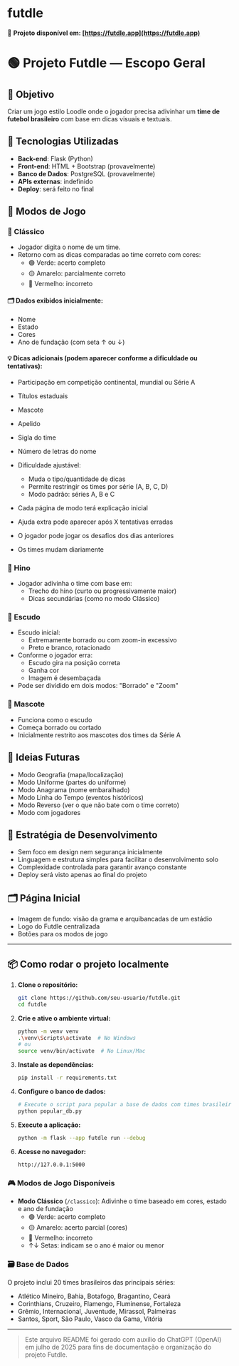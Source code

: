 # futdle

🚀 **Projeto disponível em: [https://futdle.app](https://futdle.app)**

# 🟢 Projeto Futdle — Escopo Geral

## 🎯 Objetivo

Criar um jogo estilo Loodle onde o jogador precisa adivinhar um **time de futebol brasileiro** com base em dicas visuais e textuais.

## 🧱 Tecnologias Utilizadas

- **Back-end**: Flask (Python)
- **Front-end**: HTML + Bootstrap (provavelmente)
- **Banco de Dados**: PostgreSQL (provavelmente)
- **APIs externas**: indefinido
- **Deploy**: será feito no final

## 🧩 Modos de Jogo

### 🔹 Clássico

- Jogador digita o nome de um time.
- Retorno com as dicas comparadas ao time correto com cores:
  - 🟢 Verde: acerto completo
  - 🟡 Amarelo: parcialmente correto
  - 🔴 Vermelho: incorreto

#### 🗂️ Dados exibidos inicialmente:

- Nome
- Estado
- Cores
- Ano de fundação (com seta ↑ ou ↓)

#### 💡 Dicas adicionais (podem aparecer conforme a dificuldade ou tentativas):

- Participação em competição continental, mundial ou Série A
- Títulos estaduais
- Mascote
- Apelido
- Sigla do time
- Número de letras do nome

- Dificuldade ajustável:
  - Muda o tipo/quantidade de dicas
  - Permite restringir os times por série (A, B, C, D)
  - Modo padrão: séries A, B e C
- Cada página de modo terá explicação inicial
- Ajuda extra pode aparecer após X tentativas erradas
- O jogador pode jogar os desafios dos dias anteriores
- Os times mudam diariamente

### 🔹 Hino

- Jogador adivinha o time com base em:
  - Trecho do hino (curto ou progressivamente maior)
  - Dicas secundárias (como no modo Clássico)

### 🔹 Escudo

- Escudo inicial:
  - Extremamente borrado ou com zoom-in excessivo
  - Preto e branco, rotacionado
- Conforme o jogador erra:
  - Escudo gira na posição correta
  - Ganha cor
  - Imagem é desembaçada
- Pode ser dividido em dois modos: "Borrado" e "Zoom"

### 🔹 Mascote

- Funciona como o escudo
- Começa borrado ou cortado
- Inicialmente restrito aos mascotes dos times da Série A

## 🌱 Ideias Futuras

- Modo Geografia (mapa/localização)
- Modo Uniforme (partes do uniforme)
- Modo Anagrama (nome embaralhado)
- Modo Linha do Tempo (eventos históricos)
- Modo Reverso (ver o que não bate com o time correto)
- Modo com jogadores

## 🧠 Estratégia de Desenvolvimento

- Sem foco em design nem segurança inicialmente
- Linguagem e estrutura simples para facilitar o desenvolvimento solo
- Complexidade controlada para garantir avanço constante
- Deploy será visto apenas ao final do projeto

## 🗂️ Página Inicial

- Imagem de fundo: visão da grama e arquibancadas de um estádio
- Logo do Futdle centralizada
- Botões para os modos de jogo

---

## 📦 Como rodar o projeto localmente

1. **Clone o repositório:**

   ```bash
   git clone https://github.com/seu-usuario/futdle.git
   cd futdle
   ```

2. **Crie e ative o ambiente virtual:**

   ```bash
   python -m venv venv
   .\venv\Scripts\activate  # No Windows
   # ou
   source venv/bin/activate  # No Linux/Mac
   ```

3. **Instale as dependências:**

   ```bash
   pip install -r requirements.txt
   ```

4. **Configure o banco de dados:**

   ```bash
   # Execute o script para popular a base de dados com times brasileiros
   python popular_db.py
   ```

5. **Execute a aplicação:**

   ```bash
   python -m flask --app futdle run --debug
   ```

6. **Acesse no navegador:**
   ```
   http://127.0.0.1:5000
   ```

### 🎮 Modos de Jogo Disponíveis

- **Modo Clássico** (`/classico`): Adivinhe o time baseado em cores, estado e ano de fundação
  - 🟢 Verde: acerto completo
  - 🟡 Amarelo: acerto parcial (cores)
  - 🔴 Vermelho: incorreto
  - ↑↓ Setas: indicam se o ano é maior ou menor

### 🗃️ Base de Dados

O projeto inclui 20 times brasileiros das principais séries:

- Atlético Mineiro, Bahia, Botafogo, Bragantino, Ceará
- Corinthians, Cruzeiro, Flamengo, Fluminense, Fortaleza
- Grêmio, Internacional, Juventude, Mirassol, Palmeiras
- Santos, Sport, São Paulo, Vasco da Gama, Vitória

---

> Este arquivo README foi gerado com auxílio do ChatGPT (OpenAI) em julho de 2025 para fins de documentação e organização do projeto Futdle.
